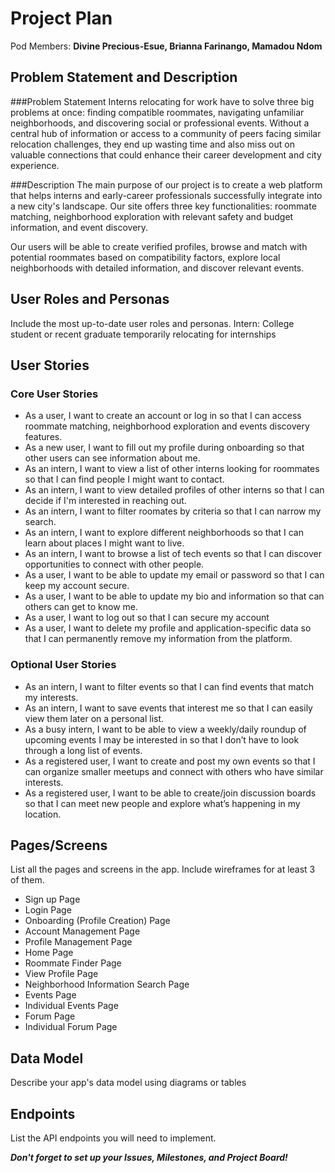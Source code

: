 # Project Plan

Pod Members: **Divine Precious-Esue, Brianna Farinango, Mamadou Ndom**

## Problem Statement and Description

###Problem Statement
Interns relocating for work have to solve three big problems at once: finding compatible roommates, navigating unfamiliar neighborhoods, and discovering social or professional events. Without a central hub of information or access to a community of peers facing similar relocation challenges, they end up wasting time and also miss out on valuable connections that could enhance their career development and city experience.


###Description
The main purpose of our project is to create a web platform that helps interns and early-career professionals successfully integrate into a new city's landscape. Our site offers three key functionalities: roommate matching, neighborhood exploration with relevant safety and budget information, and event discovery.

Our users will be able to create verified profiles, browse and match with potential roommates based on compatibility factors, explore local neighborhoods with detailed information, and discover relevant events. 

## User Roles and Personas

Include the most up-to-date user roles and personas.
Intern: College student or recent graduate temporarily relocating for internships

## User Stories

### Core User Stories
- As a user, I want to create an account or log in so that I can access roommate matching, neighborhood exploration and events discovery features. 
- As a new user, I want to fill out my profile during onboarding so that other users can see information about me.
- As an intern, I want to view a list of other interns looking for roommates so that I can find people I might want to contact.
- As an intern, I want to view detailed profiles of other interns so that I can decide if I'm interested in reaching out.
- As an intern, I want to filter roomates by criteria so that I can narrow my search.
- As an intern, I want to explore different neighborhoods so that I can learn about places I might want to live.
- As an intern, I want to browse a list of tech events so that I can discover opportunities to connect with other people.
- As a user, I want to be able to update my email or password so that I can keep my account secure.
- As a user, I want to be able to update my bio and information so that can others can get to know me.
- As a user, I want to log out so that I can secure my account
- As a user, I want to delete my profile and application-specific data so that I can permanently remove my information from the platform.

### Optional User Stories
- As an intern, I want to filter events so that I can find events that match my interests.
- As an intern, I want to save events that interest me so that I can easily view them later on a personal list.
- As a busy intern, I want to be able to view a weekly/daily roundup of upcoming events I may be interested in so that I don’t have to look through a long list of events.
- As a registered user, I want to create and post my own events so that I can organize smaller meetups and connect with others who have similar interests. 
- As a registered user, I want to be able to create/join discussion boards so that I can meet new people and explore what’s happening in my location.

## Pages/Screens

List all the pages and screens in the app. Include wireframes for at least 3 of them.
- Sign up Page
- Login Page
- Onboarding (Profile Creation) Page
- Account Management Page
- Profile Management Page
- Home Page
- Roommate Finder Page
- View Profile Page
- Neighborhood Information Search Page
- Events Page
- Individual Events Page
- Forum Page
- Individual Forum Page

## Data Model

Describe your app's data model using diagrams or tables

## Endpoints

List the API endpoints you will need to implement.

***Don't forget to set up your Issues, Milestones, and Project Board!***
